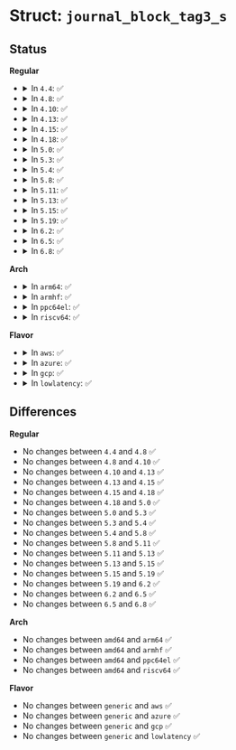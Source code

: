 # Struct: <code>journal_block_tag3_s</code>

## Status
<b>Regular</b>
<ul>
<li>
<details>
<summary>In <code>4.4</code>: ✅</summary>

```c
struct journal_block_tag3_s {
    __be32 t_blocknr;
    __be32 t_flags;
    __be32 t_blocknr_high;
    __be32 t_checksum;
};
```
</details>
</li>
<li>
<details>
<summary>In <code>4.8</code>: ✅</summary>

```c
struct journal_block_tag3_s {
    __be32 t_blocknr;
    __be32 t_flags;
    __be32 t_blocknr_high;
    __be32 t_checksum;
};
```
</details>
</li>
<li>
<details>
<summary>In <code>4.10</code>: ✅</summary>

```c
struct journal_block_tag3_s {
    __be32 t_blocknr;
    __be32 t_flags;
    __be32 t_blocknr_high;
    __be32 t_checksum;
};
```
</details>
</li>
<li>
<details>
<summary>In <code>4.13</code>: ✅</summary>

```c
struct journal_block_tag3_s {
    __be32 t_blocknr;
    __be32 t_flags;
    __be32 t_blocknr_high;
    __be32 t_checksum;
};
```
</details>
</li>
<li>
<details>
<summary>In <code>4.15</code>: ✅</summary>

```c
struct journal_block_tag3_s {
    __be32 t_blocknr;
    __be32 t_flags;
    __be32 t_blocknr_high;
    __be32 t_checksum;
};
```
</details>
</li>
<li>
<details>
<summary>In <code>4.18</code>: ✅</summary>

```c
struct journal_block_tag3_s {
    __be32 t_blocknr;
    __be32 t_flags;
    __be32 t_blocknr_high;
    __be32 t_checksum;
};
```
</details>
</li>
<li>
<details>
<summary>In <code>5.0</code>: ✅</summary>

```c
struct journal_block_tag3_s {
    __be32 t_blocknr;
    __be32 t_flags;
    __be32 t_blocknr_high;
    __be32 t_checksum;
};
```
</details>
</li>
<li>
<details>
<summary>In <code>5.3</code>: ✅</summary>

```c
struct journal_block_tag3_s {
    __be32 t_blocknr;
    __be32 t_flags;
    __be32 t_blocknr_high;
    __be32 t_checksum;
};
```
</details>
</li>
<li>
<details>
<summary>In <code>5.4</code>: ✅</summary>

```c
struct journal_block_tag3_s {
    __be32 t_blocknr;
    __be32 t_flags;
    __be32 t_blocknr_high;
    __be32 t_checksum;
};
```
</details>
</li>
<li>
<details>
<summary>In <code>5.8</code>: ✅</summary>

```c
struct journal_block_tag3_s {
    __be32 t_blocknr;
    __be32 t_flags;
    __be32 t_blocknr_high;
    __be32 t_checksum;
};
```
</details>
</li>
<li>
<details>
<summary>In <code>5.11</code>: ✅</summary>

```c
struct journal_block_tag3_s {
    __be32 t_blocknr;
    __be32 t_flags;
    __be32 t_blocknr_high;
    __be32 t_checksum;
};
```
</details>
</li>
<li>
<details>
<summary>In <code>5.13</code>: ✅</summary>

```c
struct journal_block_tag3_s {
    __be32 t_blocknr;
    __be32 t_flags;
    __be32 t_blocknr_high;
    __be32 t_checksum;
};
```
</details>
</li>
<li>
<details>
<summary>In <code>5.15</code>: ✅</summary>

```c
struct journal_block_tag3_s {
    __be32 t_blocknr;
    __be32 t_flags;
    __be32 t_blocknr_high;
    __be32 t_checksum;
};
```
</details>
</li>
<li>
<details>
<summary>In <code>5.19</code>: ✅</summary>

```c
struct journal_block_tag3_s {
    __be32 t_blocknr;
    __be32 t_flags;
    __be32 t_blocknr_high;
    __be32 t_checksum;
};
```
</details>
</li>
<li>
<details>
<summary>In <code>6.2</code>: ✅</summary>

```c
struct journal_block_tag3_s {
    __be32 t_blocknr;
    __be32 t_flags;
    __be32 t_blocknr_high;
    __be32 t_checksum;
};
```
</details>
</li>
<li>
<details>
<summary>In <code>6.5</code>: ✅</summary>

```c
struct journal_block_tag3_s {
    __be32 t_blocknr;
    __be32 t_flags;
    __be32 t_blocknr_high;
    __be32 t_checksum;
};
```
</details>
</li>
<li>
<details>
<summary>In <code>6.8</code>: ✅</summary>

```c
struct journal_block_tag3_s {
    __be32 t_blocknr;
    __be32 t_flags;
    __be32 t_blocknr_high;
    __be32 t_checksum;
};
```
</details>
</li>
</ul>
<b>Arch</b>
<ul>
<li>
<details>
<summary>In <code>arm64</code>: ✅</summary>

```c
struct journal_block_tag3_s {
    __be32 t_blocknr;
    __be32 t_flags;
    __be32 t_blocknr_high;
    __be32 t_checksum;
};
```
</details>
</li>
<li>
<details>
<summary>In <code>armhf</code>: ✅</summary>

```c
struct journal_block_tag3_s {
    __be32 t_blocknr;
    __be32 t_flags;
    __be32 t_blocknr_high;
    __be32 t_checksum;
};
```
</details>
</li>
<li>
<details>
<summary>In <code>ppc64el</code>: ✅</summary>

```c
struct journal_block_tag3_s {
    __be32 t_blocknr;
    __be32 t_flags;
    __be32 t_blocknr_high;
    __be32 t_checksum;
};
```
</details>
</li>
<li>
<details>
<summary>In <code>riscv64</code>: ✅</summary>

```c
struct journal_block_tag3_s {
    __be32 t_blocknr;
    __be32 t_flags;
    __be32 t_blocknr_high;
    __be32 t_checksum;
};
```
</details>
</li>
</ul>
<b>Flavor</b>
<ul>
<li>
<details>
<summary>In <code>aws</code>: ✅</summary>

```c
struct journal_block_tag3_s {
    __be32 t_blocknr;
    __be32 t_flags;
    __be32 t_blocknr_high;
    __be32 t_checksum;
};
```
</details>
</li>
<li>
<details>
<summary>In <code>azure</code>: ✅</summary>

```c
struct journal_block_tag3_s {
    __be32 t_blocknr;
    __be32 t_flags;
    __be32 t_blocknr_high;
    __be32 t_checksum;
};
```
</details>
</li>
<li>
<details>
<summary>In <code>gcp</code>: ✅</summary>

```c
struct journal_block_tag3_s {
    __be32 t_blocknr;
    __be32 t_flags;
    __be32 t_blocknr_high;
    __be32 t_checksum;
};
```
</details>
</li>
<li>
<details>
<summary>In <code>lowlatency</code>: ✅</summary>

```c
struct journal_block_tag3_s {
    __be32 t_blocknr;
    __be32 t_flags;
    __be32 t_blocknr_high;
    __be32 t_checksum;
};
```
</details>
</li>
</ul>

## Differences
<b>Regular</b>
<ul>
<li>
No changes between <code>4.4</code> and <code>4.8</code> ✅
</li>
<li>
No changes between <code>4.8</code> and <code>4.10</code> ✅
</li>
<li>
No changes between <code>4.10</code> and <code>4.13</code> ✅
</li>
<li>
No changes between <code>4.13</code> and <code>4.15</code> ✅
</li>
<li>
No changes between <code>4.15</code> and <code>4.18</code> ✅
</li>
<li>
No changes between <code>4.18</code> and <code>5.0</code> ✅
</li>
<li>
No changes between <code>5.0</code> and <code>5.3</code> ✅
</li>
<li>
No changes between <code>5.3</code> and <code>5.4</code> ✅
</li>
<li>
No changes between <code>5.4</code> and <code>5.8</code> ✅
</li>
<li>
No changes between <code>5.8</code> and <code>5.11</code> ✅
</li>
<li>
No changes between <code>5.11</code> and <code>5.13</code> ✅
</li>
<li>
No changes between <code>5.13</code> and <code>5.15</code> ✅
</li>
<li>
No changes between <code>5.15</code> and <code>5.19</code> ✅
</li>
<li>
No changes between <code>5.19</code> and <code>6.2</code> ✅
</li>
<li>
No changes between <code>6.2</code> and <code>6.5</code> ✅
</li>
<li>
No changes between <code>6.5</code> and <code>6.8</code> ✅
</li>
</ul>
<b>Arch</b>
<ul>
<li>
No changes between <code>amd64</code> and <code>arm64</code> ✅
</li>
<li>
No changes between <code>amd64</code> and <code>armhf</code> ✅
</li>
<li>
No changes between <code>amd64</code> and <code>ppc64el</code> ✅
</li>
<li>
No changes between <code>amd64</code> and <code>riscv64</code> ✅
</li>
</ul>
<b>Flavor</b>
<ul>
<li>
No changes between <code>generic</code> and <code>aws</code> ✅
</li>
<li>
No changes between <code>generic</code> and <code>azure</code> ✅
</li>
<li>
No changes between <code>generic</code> and <code>gcp</code> ✅
</li>
<li>
No changes between <code>generic</code> and <code>lowlatency</code> ✅
</li>
</ul>
